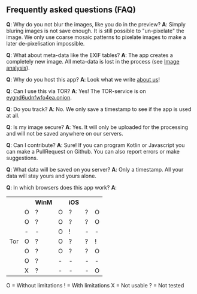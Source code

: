 ## Frequently asked questions (FAQ)
**Q**: Why do you not blur the images, like you do in the preview?
**A**: Simply bluring images is not save enough. It is still possible to "un-pixelate" the image. We only use coarse mosaic patterns to pixelate images to make a later de-pixelisation impossible.

**Q**: What about meta-data like the EXIF tables?
**A**: The app creates a completely new image. All meta-data is lost in the process (see [Image analysis](image-analysis?l=en)).

**Q**: Why do you host this app?
**A**: Look what we write [about us](about-us)!

**Q**: Can I use this via TOR?
**A**: Yes! The TOR-service is on [eygnd6udnfwfo4ea.onion](http://eygnd6udnfwfo4ea.onion).

**Q**: Do you track?
**A**: No. We only save a timestamp to see if the app is used at all.

**Q**: Is my image secure?
**A**: Yes. It will only be uploaded for the processing and will not be saved anywhere on our servers.

**Q**: Can I contribute?
**A**: Sure! If you can program Kotlin or Javascript you can make a PullRequest on Github. You can also report errors or make suggestions.

**Q**: What data will be saved on you server?
**A**: Only a timestamp. All your data will stay yours and yours alone.

**Q**: In which browsers does this app work?
**A**:
<table>
    <tr>
        <th></th>
        <th><i class="fab fa-windows"></i></th>
        <th>WinM</th>
        <th><i class="fab fa-apple"></i></th>
        <th>iOS</th>
        <th><i class="fab fa-ubuntu"></i></th>
        <th><i class="fab fa-android"></i></th>
    </tr>
    <tr>
        <td align="right"><i class="fab fa-chrome"></i></td>
        <td>O</td>
        <td>?</td>
        <td>O</td>
        <td>?</td>
        <td>?</td>
        <td>O</td>
    </tr>
    <tr>
        <td align="right"><i class="fab fa-firefox"></i></td>
        <td>O</td>
        <td>?</td>
        <td>O</td>
        <td>?</td>
        <td>?</td>
        <td>O</td>
    </tr>
    <tr>
        <td align="right"><i class="fab fa-safari"></i></td>
        <td>-</td>
        <td>-</td>
        <td>O</td>
        <td>!</td>
        <td>-</td>
        <td>-</td>
    </tr>
    <tr>
        <td align="right">Tor</td>
        <td>O</td>
        <td>?</td>
        <td>O</td>
        <td>?</td>
        <td>?</td>
        <td>!</td>
    </tr>
    <tr>
        <td align="right"><i class="fab fa-opera"></i></td>
        <td>O</td>
        <td>?</td>
        <td>O</td>
        <td>?</td>
        <td>?</td>
        <td>O</td>
    </tr>
    <tr>
        <td align="right"><i class="fab fa-internet-explorer"></i></td>
        <td>O</td>
        <td>?</td>
        <td>-</td>
        <td>-</td>
        <td>-</td>
        <td>-</td>
    </tr>
    <tr>
        <td align="right"><i class="fab fa-edge"></i></td>
        <td>X</td>
        <td>?</td>
        <td>-</td>
        <td>-</td>
        <td>-</td>
        <td>O</td>
    </tr>
</table>

O = Without limitations
! = With limitations
X = Not usable
? = Not tested